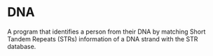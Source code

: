 # DNA
A program that identifies a person from their DNA by matching Short Tandem Repeats (STRs) information of a DNA strand with the STR database.
